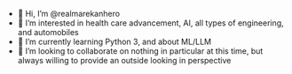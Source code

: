 - 👋 Hi, I’m @realmarekanhero
- 👀 I’m interested in health care advancement, AI, all types of engineering, and automobiles
- 🌱 I’m currently learning Python 3, and about ML/LLM
- 💞️ I’m looking to collaborate on nothing in particular at this time, but always willing to provide an outside looking in perspective

<!---
realmarekanhero/realmarekanhero is a ✨ special ✨ repository because its `README.md` (this file) appears on your GitHub profile.
You can click the Preview link to take a look at your changes.
--->
